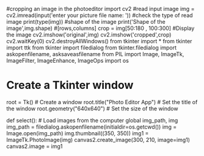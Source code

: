 #cropping an image in the photoeditor
import cv2
#read input image
img = cv2.imread(input('enter your picture file name: '))
#check the type of read image
print(type(img))
#shape of the image
print('Shape of the image',img.shape)
#[rows,columns]
crop = img[50:180 , 100:300]
#Display the image
cv2.imshow('original',img)
cv2.imshow('cropped',crop)
cv2.waitKey(0)
cv2.destroyAllWindows()
from tkinter import *
from tkinter import ttk
from tkinter import filedialog
from tkinter.filedialog import askopenfilename, asksaveasfilename
from PIL import Image, ImageTk, ImageFilter, ImageEnhance, ImageOps
import os

# Create a Tkinter window
root = Tk()  # Create a window
root.title("Photo Editor App")  # Set the title of the window
root.geometry("640x640")  # Set the size of the window


def select():  # Load images from the computer
    global img_path, img
    img_path = filedialog.askopenfilename(initialdir=os.getcwd())
    img = Image.open(img_path)
    img.thumbnail((350, 350))
    img1 = ImageTk.PhotoImage(img)
    canvas2.create_image(300, 210, image=img1)
    canvas2.image = img1
